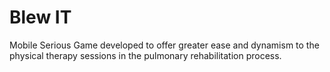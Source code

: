 # Blew IT

Mobile Serious Game developed to offer greater ease and dynamism to the physical therapy sessions in the pulmonary rehabilitation process. 
